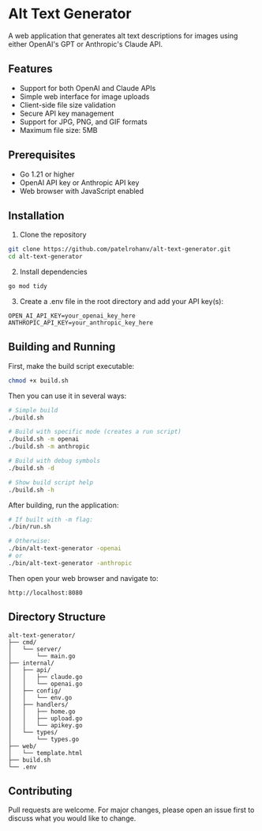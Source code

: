 # Alt Text Generator

A web application that generates alt text descriptions for images using either OpenAI's GPT or Anthropic's Claude API.

## Features

- Support for both OpenAI and Claude APIs
- Simple web interface for image uploads
- Client-side file size validation
- Secure API key management
- Support for JPG, PNG, and GIF formats
- Maximum file size: 5MB

## Prerequisites

- Go 1.21 or higher
- OpenAI API key or Anthropic API key
- Web browser with JavaScript enabled

## Installation

1. Clone the repository
```bash
git clone https://github.com/patelrohanv/alt-text-generator.git
cd alt-text-generator
```

2. Install dependencies
```bash
go mod tidy
```

3. Create a .env file in the root directory and add your API key(s):
```env
OPEN_AI_API_KEY=your_openai_key_here
ANTHROPIC_API_KEY=your_anthropic_key_here
```

## Building and Running

First, make the build script executable:
```bash
chmod +x build.sh
```

Then you can use it in several ways:

```bash
# Simple build
./build.sh

# Build with specific mode (creates a run script)
./build.sh -m openai
./build.sh -m anthropic

# Build with debug symbols
./build.sh -d

# Show build script help
./build.sh -h
```

After building, run the application:

```bash
# If built with -m flag:
./bin/run.sh

# Otherwise:
./bin/alt-text-generator -openai
# or
./bin/alt-text-generator -anthropic
```

Then open your web browser and navigate to:
```
http://localhost:8080
```

## Directory Structure

```
alt-text-generator/
├── cmd/
│   └── server/
│       └── main.go
├── internal/
│   ├── api/
│   │   ├── claude.go
│   │   └── openai.go
│   ├── config/
│   │   └── env.go
│   ├── handlers/
│   │   ├── home.go
│   │   ├── upload.go
│   │   └── apikey.go
│   └── types/
│       └── types.go
├── web/
│   └── template.html
├── build.sh
└── .env
```

## Contributing

Pull requests are welcome. For major changes, please open an issue first to discuss what you would like to change.


